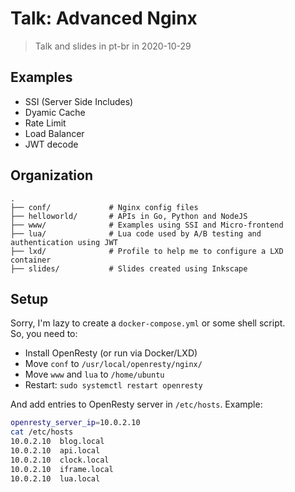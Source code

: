 Talk: Advanced Nginx
===

> Talk and slides in pt-br in 2020-10-29

## Examples

- SSI (Server Side Includes)
- Dyamic Cache
- Rate Limit
- Load Balancer
- JWT decode

## Organization

```
.
├── conf/             # Nginx config files
├── helloworld/       # APIs in Go, Python and NodeJS
├── www/              # Examples using SSI and Micro-frontend
├── lua/              # Lua code used by A/B testing and authentication using JWT
├── lxd/              # Profile to help me to configure a LXD container
├── slides/           # Slides created using Inkscape
```

## Setup

Sorry, I'm lazy to create a `docker-compose.yml` or some shell script.  
So, you need to:

- Install OpenResty (or run via Docker/LXD)
- Move `conf` to `/usr/local/openresty/nginx/`
- Move `www` and `lua` to `/home/ubuntu`
- Restart: `sudo systemctl restart openresty`

And add entries to OpenResty server in `/etc/hosts`. Example:

```sh
openresty_server_ip=10.0.2.10
cat /etc/hosts
10.0.2.10  blog.local
10.0.2.10  api.local
10.0.2.10  clock.local
10.0.2.10  iframe.local
10.0.2.10  lua.local
```
